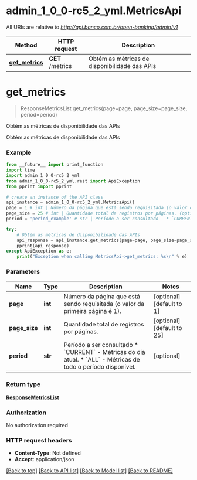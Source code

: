 # admin_1_0_0-rc5_2_yml.MetricsApi

All URIs are relative to *http://api.banco.com.br/open-banking/admin/v1*

Method | HTTP request | Description
------------- | ------------- | -------------
[**get_metrics**](MetricsApi.md#get_metrics) | **GET** /metrics | Obtém as métricas de disponibilidade das APIs

# **get_metrics**
> ResponseMetricsList get_metrics(page=page, page_size=page_size, period=period)

Obtém as métricas de disponibilidade das APIs

Obtém as métricas de disponibilidade das APIs

### Example
```python
from __future__ import print_function
import time
import admin_1_0_0-rc5_2_yml
from admin_1_0_0-rc5_2_yml.rest import ApiException
from pprint import pprint

# create an instance of the API class
api_instance = admin_1_0_0-rc5_2_yml.MetricsApi()
page = 1 # int | Número da página que está sendo requisitada (o valor da primeira página é 1). (optional) (default to 1)
page_size = 25 # int | Quantidade total de registros por páginas. (optional) (default to 25)
period = 'period_example' # str | Período a ser consultado   * `CURRENT` - Métricas do dia atual.   * `ALL` - Métricas de todo o período disponível.  (optional)

try:
    # Obtém as métricas de disponibilidade das APIs
    api_response = api_instance.get_metrics(page=page, page_size=page_size, period=period)
    pprint(api_response)
except ApiException as e:
    print("Exception when calling MetricsApi->get_metrics: %s\n" % e)
```

### Parameters

Name | Type | Description  | Notes
------------- | ------------- | ------------- | -------------
 **page** | **int**| Número da página que está sendo requisitada (o valor da primeira página é 1). | [optional] [default to 1]
 **page_size** | **int**| Quantidade total de registros por páginas. | [optional] [default to 25]
 **period** | **str**| Período a ser consultado   * &#x60;CURRENT&#x60; - Métricas do dia atual.   * &#x60;ALL&#x60; - Métricas de todo o período disponível.  | [optional] 

### Return type

[**ResponseMetricsList**](ResponseMetricsList.md)

### Authorization

No authorization required

### HTTP request headers

 - **Content-Type**: Not defined
 - **Accept**: application/json

[[Back to top]](#) [[Back to API list]](../README.md#documentation-for-api-endpoints) [[Back to Model list]](../README.md#documentation-for-models) [[Back to README]](../README.md)

